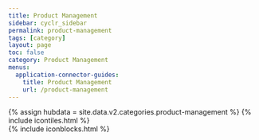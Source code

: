 ```yaml
---
title: Product Management
sidebar: cyclr_sidebar
permalink: product-management
tags: [category]
layout: page
toc: false
category: Product Management
menus:
  application-connector-guides:
    title: Product Management
    url: /product-management
---
```

{% assign hubdata = site.data.v2.categories.product-management %}
{% include icontiles.html %}	
{% include iconblocks.html %}	